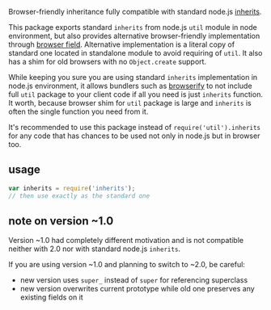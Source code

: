 Browser-friendly inheritance fully compatible with standard node.js
[inherits](http://nodejs.org/api/util.html#util_util_inherits_constructor_superconstructor).

This package exports standard `inherits` from node.js `util` module in node environment, but also
provides alternative browser-friendly implementation
through [browser field](https://gist.github.com/shtylman/4339901). Alternative implementation is a
literal copy of standard one located in standalone module to avoid requiring of `util`. It also has
a shim for old browsers with no `Object.create` support.

While keeping you sure you are using standard `inherits`
implementation in node.js environment, it allows bundlers such as
[browserify](https://github.com/substack/node-browserify) to not include full `util` package to your
client code if all you need is just `inherits` function. It worth, because browser shim for `util`
package is large and `inherits` is often the single function you need from it.

It's recommended to use this package instead of
`require('util').inherits` for any code that has chances to be used not only in node.js but in
browser too.

## usage

```js
var inherits = require('inherits');
// then use exactly as the standard one
```

## note on version ~1.0

Version ~1.0 had completely different motivation and is not compatible neither with 2.0 nor with
standard node.js `inherits`.

If you are using version ~1.0 and planning to switch to ~2.0, be careful:

* new version uses `super_` instead of `super` for referencing superclass
* new version overwrites current prototype while old one preserves any existing fields on it
